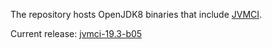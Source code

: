 The repository hosts OpenJDK8 binaries that include [JVMCI](https://github.com/graalvm/graal-jvmci-8).

Current release: [jvmci-19.3-b05](https://github.com/graalvm/openjdk8-jvmci-builder/releases/tag/jvmci-19.3-b05)
